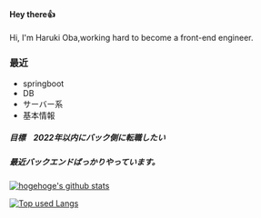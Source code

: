 #### Hey there👍
Hi, I'm Haruki Oba,working hard to become a front-end engineer.

### 最近
- springboot
- DB
- サーバー系
- 基本情報


##### 目標　2022年以内にバック側に転職したい
##### 最近バックエンドばっかりやっています。

<!-- リポジトリステータス -->
[![hogehoge's github stats](https://github-readme-stats.vercel.app/api?username=haruki0314&hide=contribs&count_private=true&show_icons=true&theme=tokyonight)](https://github.com/haruki0314/)

<!-- ソースコード統計 -->
[![Top used Langs](https://github-readme-stats.vercel.app/api/top-langs/?username=haruki0314&layout=compact&theme=tokyonight)](https://github.com/haruki0314/)

